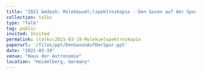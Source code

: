 ```yaml
---
title: "2021 &mdash; Molek&uuml;lspektroskopie - Den Gasen auf der Spur"
collection: talks
type: "Talk"
tag: public
invited: Invited
permalink: \talks\2021-03-19-Molekuelspektroskopie
paperurl: '/files/ppt/DenGasenAufDerSpur.ppt'
date: "2021-03-19"
venue: "Haus der Astronomie"
location: "Heidelberg, Germany"
---
```


